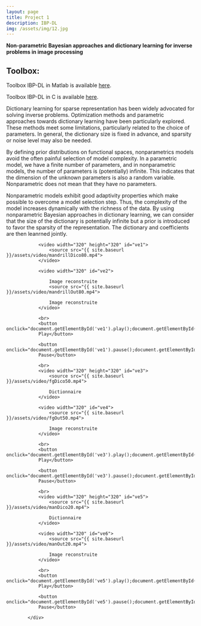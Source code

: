 ```yaml
---
layout: page
title: Project 1
description: IBP-DL
img: /assets/img/12.jpg
---
```

<strong>Non-parametric Bayesian approaches and dictionary learning for inverse problems in image processing</strong>

<div class="Toolbox">
    <h2 id="version-publique-">Toolbox:</h2>
    <p>
    Toolbox IBP-DL in Matlab is available 
    <a href="{{ site.baseurl }}/assets/code/IBP-DL-Matlab.zip">here</a>.
    </p>
    <p>
    Toolbox IBP-DL in C is available 
    <a href="{{ site.baseurl }}/assets/code/IBP-DL-CodeC.zip">here</a>.
    </p>
</div>

Dictionary learning for sparse representation has been widely advocated for solving inverse problems. Optimization methods and parametric approaches towards dictionary learning have been particularly explored. These methods meet some limitations, particularly related to the choice of parameters. In general, the dictionary size is fixed in advance, and sparsity or noise level may also be needed.

By defining prior distributions on functional spaces, nonparametrics models avoid the often painful selection of model complexity. In a parametric model, we have a finite number of parameters, and in nonparametric models, the number of parameters is (potentially) infinite. This indicates that the dimension of the unknown parameters is also a random variable. Nonparametric does not mean that they have no parameters.

Nonparametric models exhibit good adaptivity properties which make possible to overcome a model selection step. Thus, the complexity of the model increases dynamically with the richness of the data. By using nonparametric Bayesian approaches in dictionary learning, we can consider that the size of the dictionary is potentially infinite but a prior is introduced to favor the sparsity of the representation. The dictionary and coefficients are then leanrned jointly.



<div id="exemple">

                <video width="320" height="320" id="ve1">
                    <source src="{{ site.baseurl }}/assets/video/mandrillDico80.mp4">
                </video>

                <video width="320" id="ve2">

                    Image reconstruite
                    <source src="{{ site.baseurl }}/assets/video/mandrillOut80.mp4">

                    Image reconstruite
                </video>

                <br>
                <button onclick="document.getElementById('ve1').play();document.getElementById('ve2').play();">
                Play</button>

                <button onclick="document.getElementById('ve1').pause();document.getElementById('ve2').pause();">
                Pause</button>

                <br>
                <video width="320" height="320" id="ve3">
                    <source src="{{ site.baseurl }}/assets/video/fgDico50.mp4">

                    Dictionnaire
                </video>

                <video width="320" id="ve4">
                    <source src="{{ site.baseurl }}/assets/video/fgOut50.mp4">

                    Image reconstruite
                </video>

                <br>
                <button onclick="document.getElementById('ve3').play();document.getElementById('ve4').play();">
                Play</button>

                <button onclick="document.getElementById('ve3').pause();document.getElementById('ve4').pause();">
                Pause</button>

                <br>
                <video width="320" height="320" id="ve5">
                    <source src="{{ site.baseurl }}/assets/video/manDico20.mp4">

                    Dictionnaire
                </video>

                <video width="320" id="ve6">
                    <source src="{{ site.baseurl }}/assets/video/manOut20.mp4">

                    Image reconstruite
                </video>

                <br>
                <button onclick="document.getElementById('ve5').play();document.getElementById('ve6').play();">
                Play</button>

                <button onclick="document.getElementById('ve5').pause();document.getElementById('ve6').pause();">
                Pause</button>

            </div>




